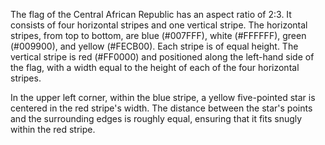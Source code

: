 The flag of the Central African Republic has an aspect ratio of 2:3. It consists of four horizontal stripes and one vertical stripe. The horizontal stripes, from top to bottom, are blue (#007FFF), white (#FFFFFF), green (#009900), and yellow (#FECB00). Each stripe is of equal height. The vertical stripe is red (#FF0000) and positioned along the left-hand side of the flag, with a width equal to the height of each of the four horizontal stripes.

In the upper left corner, within the blue stripe, a yellow five-pointed star is centered in the red stripe's width. The distance between the star's points and the surrounding edges is roughly equal, ensuring that it fits snugly within the red stripe.